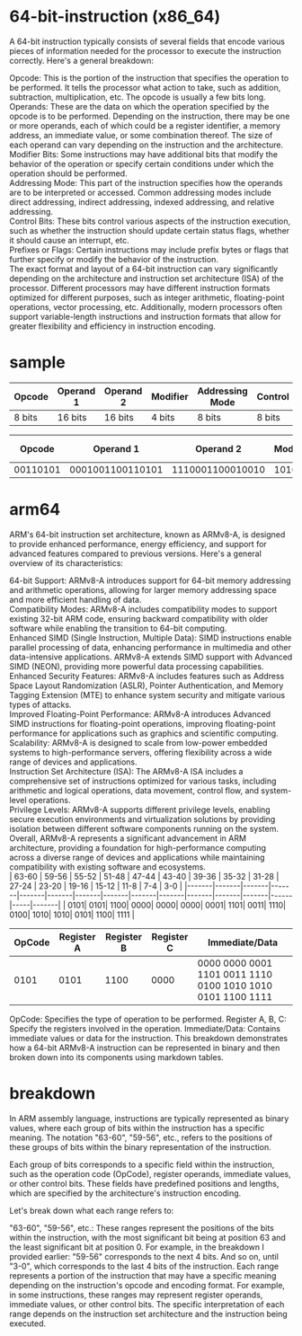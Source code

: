 # 64-bit-instruction (x86_64)

A 64-bit instruction typically consists of several fields that encode various pieces of information needed for the processor to execute the instruction correctly. Here's a general breakdown:      
        
Opcode: This is the portion of the instruction that specifies the operation to be performed. It tells the processor what action to take, such as addition, subtraction, multiplication, etc. The opcode is usually a few bits long.              
Operands: These are the data on which the operation specified by the opcode is to be performed. Depending on the instruction, there may be one or more operands, each of which could be a register identifier, a memory address, an immediate value, or some combination thereof. The size of each operand can vary depending on the instruction and the architecture.                                  
Modifier Bits: Some instructions may have additional bits that modify the behavior of the operation or specify certain conditions under which the operation should be performed.                                
Addressing Mode: This part of the instruction specifies how the operands are to be interpreted or accessed. Common addressing modes include direct addressing, indirect addressing, indexed addressing, and relative addressing.                            
Control Bits: These bits control various aspects of the instruction execution, such as whether the instruction should update certain status flags, whether it should cause an interrupt, etc.                                        
Prefixes or Flags: Certain instructions may include prefix bytes or flags that further specify or modify the behavior of the instruction.                                                                    
The exact format and layout of a 64-bit instruction can vary significantly depending on the architecture and instruction set architecture (ISA) of the processor. Different processors may have different instruction formats optimized for different purposes, such as integer arithmetic, floating-point operations, vector processing, etc. Additionally, modern processors often support variable-length instructions and instruction formats that allow for greater flexibility and efficiency in instruction encoding.                                    

# sample
| Opcode | Operand 1 | Operand 2 | Modifier | Addressing Mode | Control | Prefix/Flags |
|--------|-----------|-----------|----------|----------------|---------|--------------|
| 8 bits | 16 bits   | 16 bits   | 4 bits   | 8 bits         | 8 bits  | 4 bits       |

| Opcode | Operand 1 | Operand 2 | Modifier | Addressing Mode | Control | Prefix/Flags |
|--------|-----------|-----------|----------|----------------|---------|--------------|
| 00110101 | 0001001100110101 | 1110001100010010 | 1010 | 00011011 | 11111100 | 0010       |

# arm64
ARM's 64-bit instruction set architecture, known as ARMv8-A, is designed to provide enhanced performance, energy efficiency, and support for advanced features compared to previous versions. Here's a general overview of its characteristics:                        

64-bit Support: ARMv8-A introduces support for 64-bit memory addressing and arithmetic operations, allowing for larger memory addressing space and more efficient handling of data.                        
Compatibility Modes: ARMv8-A includes compatibility modes to support existing 32-bit ARM code, ensuring backward compatibility with older software while enabling the transition to 64-bit computing.                        
Enhanced SIMD (Single Instruction, Multiple Data): SIMD instructions enable parallel processing of data, enhancing performance in multimedia and other data-intensive applications. ARMv8-A extends SIMD support with Advanced SIMD (NEON), providing more powerful data processing capabilities.                                                
Enhanced Security Features: ARMv8-A includes features such as Address Space Layout Randomization (ASLR), Pointer Authentication, and Memory Tagging Extension (MTE) to enhance system security and mitigate various types of attacks.                        
Improved Floating-Point Performance: ARMv8-A introduces Advanced SIMD instructions for floating-point operations, improving floating-point performance for applications such as graphics and scientific computing.                        
Scalability: ARMv8-A is designed to scale from low-power embedded systems to high-performance servers, offering flexibility across a wide range of devices and applications.                                
Instruction Set Architecture (ISA): The ARMv8-A ISA includes a comprehensive set of instructions optimized for various tasks, including arithmetic and logical operations, data movement, control flow, and system-level operations.                                
Privilege Levels: ARMv8-A supports different privilege levels, enabling secure execution environments and virtualization solutions by providing isolation between different software components running on the system.                        
Overall, ARMv8-A represents a significant advancement in ARM architecture, providing a foundation for high-performance computing across a diverse range of devices and applications while maintaining compatibility with existing software and ecosystems.                        
| 63-60 | 59-56 | 55-52 | 51-48 | 47-44 | 43-40 | 39-36 | 35-32 | 31-28 | 27-24 | 23-20 | 19-16 | 15-12 | 11-8 | 7-4 | 3-0   |
|-------|-------|-------|-------|-------|-------|-------|-------|-------|-------|-------|-------|-------|------|-----|-------|
|   0101|   0101|   1100|   0000|   0000|   0000|   0001|   1101|   0011|   1110|   0100|   1010|   1010|  0101| 1100|  1111 |


| OpCode | Register A | Register B | Register C | Immediate/Data |
|--------|------------|------------|------------|----------------|
|  0101  |   0101     |   1100     |   0000     |  0000 0000 0001 1101 0011 1110 0100 1010 1010 0101 1100 1111 |


OpCode: Specifies the type of operation to be performed.
Register A, B, C: Specify the registers involved in the operation.
Immediate/Data: Contains immediate values or data for the instruction.
This breakdown demonstrates how a 64-bit ARMv8-A instruction can be represented in binary and then broken down into its components using markdown tables.
# breakdown


In ARM assembly language, instructions are typically represented as binary values, where each group of bits within the instruction has a specific meaning. The notation "63-60", "59-56", etc., refers to the positions of these groups of bits within the binary representation of the instruction.

Each group of bits corresponds to a specific field within the instruction, such as the operation code (OpCode), register operands, immediate values, or other control bits. These fields have predefined positions and lengths, which are specified by the architecture's instruction encoding.

Let's break down what each range refers to:

"63-60", "59-56", etc.: These ranges represent the positions of the bits within the instruction, with the most significant bit being at position 63 and the least significant bit at position 0.
For example, in the breakdown I provided earlier:
"59-56" corresponds to the next 4 bits.
And so on, until "3-0", which corresponds to the last 4 bits of the instruction.
Each range represents a portion of the instruction that may have a specific meaning depending on the instruction's opcode and encoding format. For example, in some instructions, these ranges may represent register operands, immediate values, or other control bits. The specific interpretation of each range depends on the instruction set architecture and the instruction being executed.
